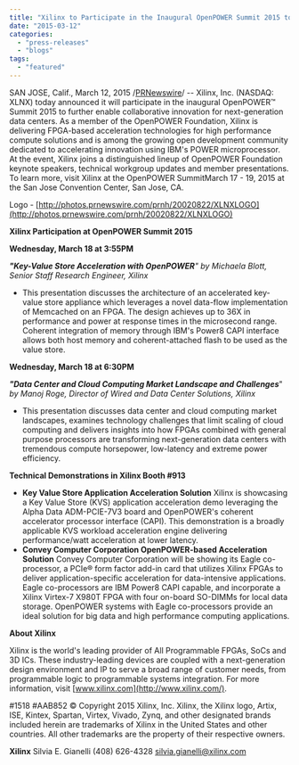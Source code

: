 ```yaml
---
title: "Xilinx to Participate in the Inaugural OpenPOWER Summit 2015 to Further Enable Collaborative Innovation for Next-Generation Data Centers"
date: "2015-03-12"
categories: 
  - "press-releases"
  - "blogs"
tags: 
  - "featured"
---
```


SAN JOSE, Calif., March 12, 2015 /[PRNewswire](http://www.prnewswire.com/)/ -- Xilinx, Inc. (NASDAQ: XLNX) today announced it will participate in the inaugural OpenPOWER™ Summit 2015 to further enable collaborative innovation for next-generation data centers. As a member of the OpenPOWER Foundation, Xilinx is delivering FPGA-based acceleration technologies for high performance compute solutions and is among the growing open development community dedicated to accelerating innovation using IBM's POWER microprocessor. At the event, Xilinx joins a distinguished lineup of OpenPOWER Foundation keynote speakers, technical workgroup updates and member presentations. To learn more, visit Xilinx at the OpenPOWER SummitMarch 17 - 19, 2015 at the San Jose Convention Center, San Jose, CA.

Logo - [http://photos.prnewswire.com/prnh/20020822/XLNXLOGO](http://photos.prnewswire.com/prnh/20020822/XLNXLOGO)

**Xilinx Participation at OpenPOWER Summit 2015**

**Wednesday, March 18 at 3:55PM**

**_"Key-Value Store Acceleration with OpenPOWER_**_" by Michaela Blott, Senior Staff Research Engineer, Xilinx_

- This presentation discusses the architecture of an accelerated key-value store appliance which leverages a novel data-flow implementation of Memcached on an FPGA. The design achieves up to 36X in performance and power at response times in the microsecond range. Coherent integration of memory through IBM's Power8 CAPI interface allows both host memory and coherent-attached flash to be used as the value store.

**Wednesday, March 18 at 6:30PM**

**_"Data Center and Cloud Computing Market Landscape and Challenges_**" _by Manoj Roge, Director of Wired and Data Center Solutions, Xilinx_

- This presentation discusses data center and cloud computing market landscapes, examines technology challenges that limit scaling of cloud computing and delivers insights into how FPGAs combined with general purpose processors are transforming next-generation data centers with tremendous compute horsepower, low-latency and extreme power efficiency.

**Technical Demonstrations in Xilinx Booth #913**

- **Key Value Store Application Acceleration Solution** Xilinx is showcasing a Key Value Store (KVS) application acceleration demo leveraging the Alpha Data ADM-PCIE-7V3 board and OpenPOWER's coherent accelerator processor interface (CAPI). This demonstration is a broadly applicable KVS workload acceleration engine delivering performance/watt acceleration at lower latency.
- **Convey Computer Corporation OpenPOWER-based Acceleration Solution** Convey Computer Corporation will be showing its Eagle co-processor, a PCIe® form factor add-in card that utilizes Xilinx FPGAs to deliver application-specific acceleration for data-intensive applications. Eagle co-processors are IBM Power8 CAPI capable, and incorporate a Xilinx Virtex-7 X980T FPGA with four on-board SO-DIMMs for local data storage. OpenPOWER systems with Eagle co-processors provide an ideal solution for big data and high performance computing applications.

**About Xilinx**

Xilinx is the world's leading provider of All Programmable FPGAs, SoCs and 3D ICs. These industry-leading devices are coupled with a next-generation design environment and IP to serve a broad range of customer needs, from programmable logic to programmable systems integration. For more information, visit [www.xilinx.com](http://www.xilinx.com/).

#1518 #AAB852 © Copyright 2015 Xilinx, Inc. Xilinx, the Xilinx logo, Artix, ISE, Kintex, Spartan, Virtex, Vivado, Zynq, and other designated brands included herein are trademarks of Xilinx in the United States and other countries. All other trademarks are the property of their respective owners.

**Xilinx** Silvia E. Gianelli (408) 626-4328 [silvia.gianelli@xilinx.com](mailto:silvia.gianelli@xilinx.com)
